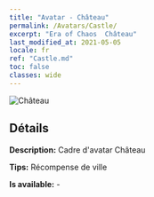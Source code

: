 ```yaml
---
title: "Avatar - Château"
permalink: /Avatars/Castle/
excerpt: "Era of Chaos  Château"
last_modified_at: 2021-05-05
locale: fr
ref: "Castle.md"
toc: false
classes: wide
---
```

 ![Château](/images/a/avatarFrame_11.png)

## Détails

 **Description:** Cadre d'avatar Château 

 **Tips:** Récompense de ville 

 **Is available:**  - 

